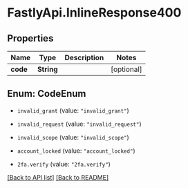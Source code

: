 # FastlyApi.InlineResponse400

## Properties

Name | Type | Description | Notes
------------ | ------------- | ------------- | -------------
**code** | **String** |  | [optional] 



## Enum: CodeEnum


* `invalid_grant` (value: `"invalid_grant"`)

* `invalid_request` (value: `"invalid_request"`)

* `invalid_scope` (value: `"invalid_scope"`)

* `account_locked` (value: `"account_locked"`)

* `2fa.verify` (value: `"2fa.verify"`)





[[Back to API list]](../../README.md#endpoints) [[Back to README]](../../README.md)
